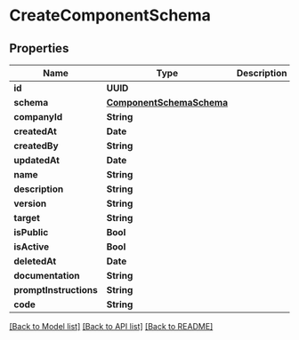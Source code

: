 # CreateComponentSchema

## Properties
Name | Type | Description | Notes
------------ | ------------- | ------------- | -------------
**id** | **UUID** |  | [optional] 
**schema** | [**ComponentSchemaSchema**](ComponentSchemaSchema.md) |  | 
**companyId** | **String** |  | 
**createdAt** | **Date** |  | [optional] 
**createdBy** | **String** |  | 
**updatedAt** | **Date** |  | [optional] 
**name** | **String** |  | 
**description** | **String** |  | [optional] 
**version** | **String** |  | 
**target** | **String** |  | 
**isPublic** | **Bool** |  | [optional] 
**isActive** | **Bool** |  | [optional] 
**deletedAt** | **Date** |  | [optional] 
**documentation** | **String** |  | [optional] 
**promptInstructions** | **String** |  | [optional] 
**code** | **String** |  | [optional] 

[[Back to Model list]](../README.md#documentation-for-models) [[Back to API list]](../README.md#documentation-for-api-endpoints) [[Back to README]](../README.md)


